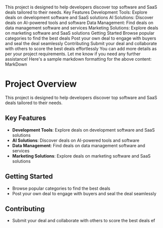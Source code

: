 This project is designed to help developers discover top software and SaaS deals tailored to their needs.
Key Features
Development Tools: Explore deals on development software and SaaS solutions
AI Solutions: Discover deals on AI-powered tools and software
Data Management: Find deals on data management software and services
Marketing Solutions: Explore deals on marketing software and SaaS solutions
Getting Started
Browse popular categories to find the best deals
Post your own deal to engage with buyers and seal the deal seamlessly
Contributing
Submit your deal and collaborate with others to score the best deals effortlessly
You can add more details as per your project requirements. Let me know if you need any further assistance!
Here's a sample markdown formatting for the above content:
MarkDown
# Project Overview
This project is designed to help developers discover top software and SaaS deals tailored to their needs.

## Key Features
* **Development Tools**: Explore deals on development software and SaaS solutions
* **AI Solutions**: Discover deals on AI-powered tools and software
* **Data Management**: Find deals on data management software and services
* **Marketing Solutions**: Explore deals on marketing software and SaaS solutions

## Getting Started
* Browse popular categories to find the best deals
* Post your own deal to engage with buyers and seal the deal seamlessly

## Contributing
* Submit your deal and collaborate with others to score the best deals ef